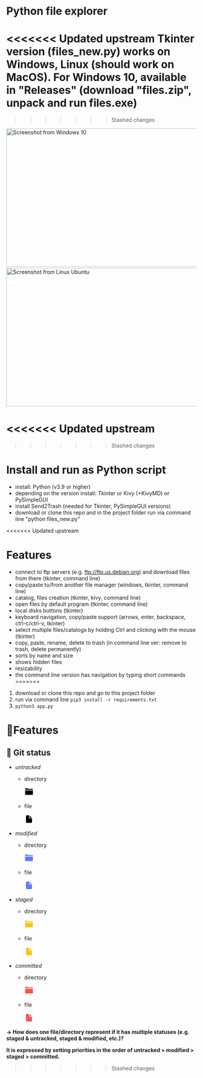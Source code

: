 # Python file explorer

<<<<<<< Updated upstream
Tkinter version (files_new.py) works on Windows, Linux (should work on MacOS).
For Windows 10, available in "Releases" (download "files.zip", unpack and run files.exe)
=======

>>>>>>> Stashed changes

<img title="Screenshot from Windows 10" src="https://github.com/lestec-al/files/raw/main/data/pic_new_win.png" width="541" height="366"/>
<img title="Screenshot from Linux Ubuntu" src="https://github.com/lestec-al/files/raw/main/data/pic_new_linux.png" width="541" height="366"/>


<<<<<<< Updated upstream
=======

>>>>>>> Stashed changes

# Install and run as Python script
- install: Python (v3.9 or higher)
- depending on the version install: Tkinter or Kivy (+KivyMD) or PySimpleGUI
- install Send2Trash (needed for Tkinter, PySimpleGUI versions)
- download or clone this repo and in the project folder run via command line "python files_new.py" 


<<<<<<< Updated upstream
# Features
- connect to ftp servers (e.g. ftp://ftp.us.debian.org) and download files from there (tkinter, command line)
- copy/paste to/from another file manager (windows, tkinter, command line)
- catalog, files creation (tkinter, kivy, command line)
- open files by default program (tkinter, command line)
- local disks buttons (tkinter)
- keyboard navigation, copy/paste support (arrows, enter, backspace, ctrl-c/ctrl-v, tkinter)
- select multiple files/catalogs by holding Ctrl and clicking with the mouse (tkinter)
- copy, paste, rename, delete to trash (in command line ver: remove to trash, delete permanently)
- sorts by name and size
- shows hidden files
- resizability
- the command line version has navigation by typing short commands
=======
1. download or clone this repo and go to this project folder
2. run via command line `pip3 install -r requirements.txt`
3. `python3 app.py`
</aside>

# 📍Features



## 🚥 Git status

- *untracked*
    
    
    - directory
        
        ![untracked_folder.png](/readme_png/untracked_folder.png)
        
    
    - file
        
        ![untracked_file.png](/readme_png/untracked_file.png)
        

- *modified*
    
    
    - directory
        
        ![modified_folder.png](/readme_png/modified_folder.png)
        
    
    - file
        
        ![modified_file.png](/readme_png/modified_file.png)
        

- *staged*
    
    
    - directory
        
        ![staged_folder.png](/readme_png/staged_folder.png)
        
    
    - file
        
        ![staged_file.png](/readme_png/staged_file.png)
        

- *committed*
    
    
    - directory
        
        ![commited_folder.png](readme_png/commited_folder.png)
        
    
    - file
        
        ![commited_file.png](/readme_png/commited_file.png)
        
    

**→ How does one file/directory represent if it has multiple statuses (e.g. staged & untracked, staged & modified, etc.)?**

**It is expressed by setting priorities in the order of untracked > modified > staged > committed.**
>>>>>>> Stashed changes
